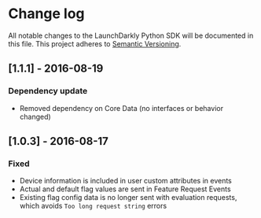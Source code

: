 # Change log

All notable changes to the LaunchDarkly Python SDK will be documented in this file. This project adheres to [Semantic Versioning](http://semver.org).

## [1.1.1] - 2016-08-19
### Dependency update
- Removed dependency on Core Data (no interfaces or behavior changed)

## [1.0.3] - 2016-08-17
### Fixed
- Device information is included in user custom attributes in events
- Actual and default flag values are sent in Feature Request Events
- Existing flag config data is no longer sent with evaluation requests, which 
avoids `Too long request string` errors
